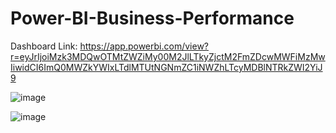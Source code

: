 # Power-BI-Business-Performance

Dashboard Link: https://app.powerbi.com/view?r=eyJrIjoiMzk3MDQwOTMtZWZiMy00M2JlLTkyZjctM2FmZDcwMWFiMzMwIiwidCI6ImQ0MWZkYWIxLTdlMTUtNGNmZC1iNWZhLTcyMDBlNTRkZWI2YiJ9

![image](https://github.com/asingh2695/Power-BI-Business-Performance/assets/34424599/4e2f9006-4851-4561-8943-efdb58966bdc)

![image](https://github.com/asingh2695/Power-BI-Business-Performance/assets/34424599/badb7fd2-1fbb-4eb2-8bc1-3efe9e3d7b0e)
